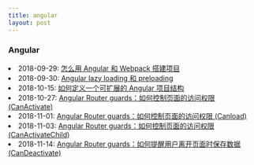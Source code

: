 ```yaml
---
title: angular
layout: post
---
```

### Angular

<li>2018-09-29: <a href="/2018/09/29/angular-webpack.html">怎么用 Angular 和 Webpack 搭建项目</a></li>

<li>2018-09-30: <a href="/2018/09/30/angular-lazy-loading.html">Angular lazy loading 和 preloading</a></li>

<li>2018-10-15: <a href="/2018/10/15/angular-scalable-project-structure.html">如何定义一个可扩展的 Angular 项目结构</a></li>

<li>2018-10-27: <a href="/2018/10/27/angular-routing-guards.html">Angular Router guards：如何控制页面的访问权限 (CanActivate)</a></li>

<li>2018-11-01: <a href="/2018/11/01/angular-routing-guard-canload.html">Angular Router guards：如何控制页面的访问权限 (Canload)</a></li>

<li>2018-11-03: <a href="/2018/11/03/angular-routing-guard-CanActivateChild.html">Angular Router guards：如何控制页面的访问权限 (CanActivateChild)</a></li>

<li>2018-11-14: <a href="/2018/11/14/angular-routing-guard-candeactivate.html">Angular Router guards：如何提醒用户离开页面时保存数据 (CanDeactivate)</a></li>

